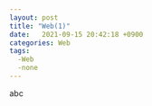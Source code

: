```yaml
---
layout: post
title: "Web(1)"
date:   2021-09-15 20:42:18 +0900
categories: Web
tags:
  -Web
  -none
---
```


abc

